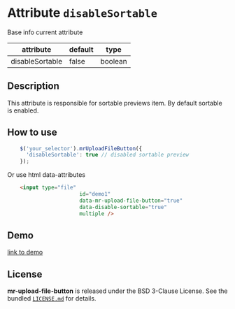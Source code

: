 
# Attribute `disableSortable`

Base info current attribute 

| attribute            | default                | type            |
| -----------          | --------------------   |---------------- |
| disableSortable      | false                  | boolean         |

## Description
This attribute is responsible for sortable previews item. By default sortable is enabled.

## How to use
```js
    $('your_selector').mrUploadFileButton({
      'disableSortable': true // disabled sortable preview
    });

```

Or use html data-attributes

```html 
    <input type="file"
                       id="demo1"
                       data-mr-upload-file-button="true"
                       data-disable-sortable="true"
                       multiple />
```


## Demo
[link to demo]()

## License

**mr-upload-file-button** is released under the BSD 3-Clause License. See the bundled [`LICENSE.md`](LICENSE.md) for details.
